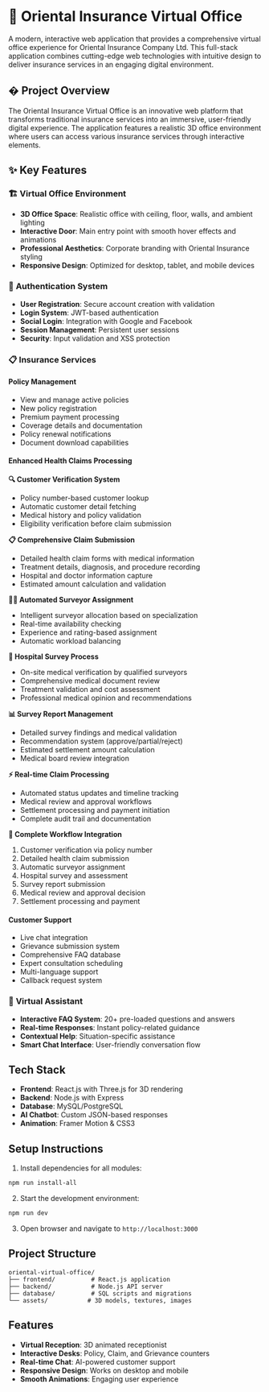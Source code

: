 # 🏢 Oriental Insurance Virtual Office

A modern, interactive web application that provides a comprehensive virtual office experience for Oriental Insurance Company Ltd. This full-stack application combines cutting-edge web technologies with intuitive design to deliver insurance services in an engaging digital environment.

## � Project Overview

The Oriental Insurance Virtual Office is an innovative web platform that transforms traditional insurance services into an immersive, user-friendly digital experience. The application features a realistic 3D office environment where users can access various insurance services through interactive elements.

## ✨ Key Features

### 🏗️ **Virtual Office Environment**

- **3D Office Space**: Realistic office with ceiling, floor, walls, and ambient lighting
- **Interactive Door**: Main entry point with smooth hover effects and animations
- **Professional Aesthetics**: Corporate branding with Oriental Insurance styling
- **Responsive Design**: Optimized for desktop, tablet, and mobile devices

### 🔐 **Authentication System**

- **User Registration**: Secure account creation with validation
- **Login System**: JWT-based authentication
- **Social Login**: Integration with Google and Facebook
- **Session Management**: Persistent user sessions
- **Security**: Input validation and XSS protection

### 📋 **Insurance Services**

#### **Policy Management**

- View and manage active policies
- New policy registration
- Premium payment processing
- Coverage details and documentation
- Policy renewal notifications
- Document download capabilities

#### **Enhanced Health Claims Processing**

**🔍 Customer Verification System**
- Policy number-based customer lookup
- Automatic customer detail fetching
- Medical history and policy validation
- Eligibility verification before claim submission

**📋 Comprehensive Claim Submission**
- Detailed health claim forms with medical information
- Treatment details, diagnosis, and procedure recording
- Hospital and doctor information capture
- Estimated amount calculation and validation

**👨‍⚕️ Automated Surveyor Assignment**
- Intelligent surveyor allocation based on specialization
- Real-time availability checking
- Experience and rating-based assignment
- Automatic workload balancing

**🏥 Hospital Survey Process**
- On-site medical verification by qualified surveyors
- Comprehensive medical document review
- Treatment validation and cost assessment
- Professional medical opinion and recommendations

**📊 Survey Report Management**
- Detailed survey findings and medical validation
- Recommendation system (approve/partial/reject)
- Estimated settlement amount calculation
- Medical board review integration

**⚡ Real-time Claim Processing**
- Automated status updates and timeline tracking
- Medical review and approval workflows
- Settlement processing and payment initiation
- Complete audit trail and documentation

**🔄 Complete Workflow Integration**
1. Customer verification via policy number
2. Detailed health claim submission
3. Automatic surveyor assignment
4. Hospital survey and assessment
5. Survey report submission
6. Medical review and approval decision
7. Settlement processing and payment

#### **Customer Support**

- Live chat integration
- Grievance submission system
- Comprehensive FAQ database
- Expert consultation scheduling
- Multi-language support
- Callback request system

### 🤖 **Virtual Assistant**

- **Interactive FAQ System**: 20+ pre-loaded questions and answers
- **Real-time Responses**: Instant policy-related guidance
- **Contextual Help**: Situation-specific assistance
- **Smart Chat Interface**: User-friendly conversation flow

## Tech Stack

- **Frontend**: React.js with Three.js for 3D rendering
- **Backend**: Node.js with Express
- **Database**: MySQL/PostgreSQL
- **AI Chatbot**: Custom JSON-based responses
- **Animation**: Framer Motion & CSS3

## Setup Instructions

1. Install dependencies for all modules:

```bash
npm run install-all
```

2. Start the development environment:

```bash
npm run dev
```

3. Open browser and navigate to `http://localhost:3000`

## Project Structure

```
oriental-virtual-office/
├── frontend/          # React.js application
├── backend/           # Node.js API server
├── database/          # SQL scripts and migrations
└── assets/           # 3D models, textures, images
```

## Features

- **Virtual Reception**: 3D animated receptionist
- **Interactive Desks**: Policy, Claim, and Grievance counters
- **Real-time Chat**: AI-powered customer support
- **Responsive Design**: Works on desktop and mobile
- **Smooth Animations**: Engaging user experience
